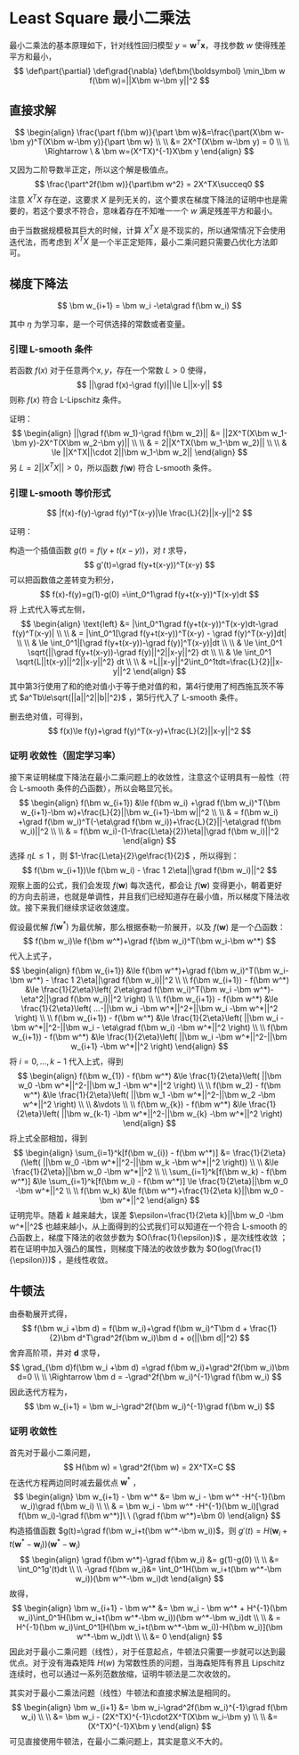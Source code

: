 # Least Square 最小二乘法

最小二乘法的基本原理如下，针对线性回归模型 $y=\bm w^T\bm x$，寻找参数 $w$ 使得残差平方和最小，
$$
\def\part{\partial}
\def\grad{\nabla}
\def\bm{\boldsymbol}
\min_\bm w f(\bm w)=||X\bm w-\bm y||^2
$$

## 直接求解

$$
\begin{align}
\frac{\part f(\bm w)}{\part \bm w}&=\frac{\part(X\bm w-\bm y)^T(X\bm w-\bm y)}{\part \bm w} \\ \\
&= 2X^T(X\bm w-\bm y) = 0 \\ \\
\Rightarrow \ & \bm w=(X^TX)^{-1}X\bm y
\end{align}
$$

又因为二阶导数半正定，所以这个解是极值点。
$$
\frac{\part^2f(\bm w)}{\part\bm w^2} = 2X^TX\succeq0
$$
注意 $X^TX$ 存在逆，这要求 $X$ 是列无关的，这个要求在梯度下降法的证明中也是需要的，若这个要求不符合，意味着存在不知唯一一个 $w$ 满足残差平方和最小。

由于当数据规模极其巨大的时候，计算 $X^TX$ 是不现实的，所以通常情况下会使用迭代法，而考虑到 $X^TX$ 是一个半正定矩阵，最小二乘问题只需要凸优化方法即可。

## 梯度下降法

$$
\bm w_{i+1} = \bm w_i -\eta\grad f(\bm w_i)
$$

其中 $\eta$ 为学习率，是一个可供选择的常数或者变量。

### 引理 L-smooth 条件

若函数 $f(x)$ 对于任意两个$x,y$，存在一个常数 $L>0$ 使得，
$$
||\grad f(x)-\grad f(y)||\le L||x-y||
$$
则称 $f(x)$ 符合 L-Lipschitz 条件。

证明：
$$
\begin{align}
||\grad f(\bm w_1)-\grad f(\bm w_2)|| &= ||2X^T(X\bm w_1-\bm y)-2X^T(X\bm w_2-\bm y)|| \\ \\
& = 2||X^TX(\bm w_1-\bm w_2)|| \\ \\
& \le  ||X^TX||\cdot 2||\bm w_1-\bm w_2||
\end{align}
$$
另 $L=2||X^TX||>0$，所以函数 $f(\bm w)$ 符合  L-smooth 条件。

### 引理 L-smooth 等价形式

$$
|f(x)-f(y)-\grad f(y)^T(x-y)|\le \frac{L}{2}||x-y||^2
$$

证明：

构造一个插值函数 $g(t) = f(y+t(x-y))$，对 $t$ 求导，
$$
g'(t)=\grad f(y+t(x-y))^T(x-y)
$$
可以把函数值之差转变为积分，
$$
f(x)-f(y)=g(1)-g(0) =\int_0^1\grad f(y+t(x-y))^T(x-y)dt
$$
将 上式代入等式左侧，
$$
\begin{align}
\text{left} &= |\int_0^1\grad f(y+t(x-y))^T(x-y)dt-\grad f(y)^T(x-y)| \\ \\
& = |\int_0^1[\grad f(y+t(x-y))^T(x-y) - \grad f(y)^T(x-y)]dt| \\ \\
& \le \int_0^1|[\grad f(y+t(x-y))-\grad f(y)]^T(x-y)|dt \\ \\
& \le \int_0^1 \sqrt{||\grad f(y+t(x-y))-\grad f(y)||^2||x-y||^2} dt \\ \\
& \le \int_0^1 \sqrt{L||t(x-y)||^2||x-y||^2} dt \\ \\
& =L||x-y||^2\int_0^1tdt=\frac{L}{2}||x-y||^2
\end{align}
$$
其中第3行使用了和的绝对值小于等于绝对值的和，第4行使用了柯西施瓦茨不等式 $a^Tb\le\sqrt{||a||^2||b||^2}$ ，第5行代入了 L-smooth 条件。

删去绝对值，可得到，
$$
f(x)\le f(y)+\grad f(y)^T(x-y)+\frac{L}{2}||x-y||^2
$$

### 证明 收敛性（固定学习率）

接下来证明梯度下降法在最小二乘问题上的收敛性，注意这个证明具有一般性（符合 L-smooth 条件的凸函数），所以会略显冗长。
$$
\begin{align}
f(\bm w_{i+1}) &\le f(\bm w_i) +\grad f(\bm w_i)^T(\bm w_{i+1}-\bm w)+\frac{L}{2}||\bm w_{i+1}-\bm w||^2 \\ \\
& = f(\bm w_i) +\grad f(\bm w_i)^T(-\eta\grad f(\bm w_i))+\frac{L}{2}||-\eta\grad f(\bm w_i)||^2 \\ \\ 
& = f(\bm w_i)-(1-\frac{L\eta}{2})\eta||\grad f(\bm w_i)||^2
\end{align}
$$
选择 $\eta L\le 1$ ，则 $1-\frac{L\eta}{2}\ge\frac{1}{2}$ ，所以得到：
$$
f(\bm w_{i+1})\le f(\bm w_i) - \frac 1 2\eta||\grad f(\bm w_i)||^2
$$
观察上面的公式，我们会发现 $f(\bm w)$ 每次迭代，都会让 $f(\bm w)$ 变得更小，朝着更好的方向去前进，也就是单调性，并且我们已经知道存在最小值，所以梯度下降法收敛。接下来我们继续求证收敛速度。

假设最优解 $f(\bm w^*)$ 为最优解，那么根据泰勒一阶展开，以及 $f(\bm w)$ 是一个凸函数：
$$
f(\bm w_i)\le f(\bm w^*)+\grad f(\bm w_i)^T(\bm w_i-\bm w^*)
$$
代入上式子，
$$
\begin{align}
f(\bm w_{i+1}) &\le f(\bm w^*)+\grad f(\bm w_i)^T(\bm w_i-\bm w^*) - \frac 1 2\eta||\grad f(\bm w_i)||^2 \\ \\
f(\bm w_{i+1}) - f(\bm w^*) &\le \frac{1}{2\eta}\left( 2\eta\grad f(\bm w_i)^T(\bm w_i -\bm w^*)-\eta^2||\grad f(\bm w_i)||^2  \right) \\ \\
f(\bm w_{i+1}) - f(\bm w^*) &\le \frac{1}{2\eta}\left( ...-||\bm w_i -\bm w^*||^2+||\bm w_i -\bm w^*||^2  \right) \\ \\
f(\bm w_{i+1}) - f(\bm w^*) &\le \frac{1}{2\eta}\left( ||\bm w_i -\bm w^*||^2-||\bm w_i - \eta\grad f(\bm w_i) -\bm w^*||^2  \right) \\ \\
f(\bm w_{i+1}) - f(\bm w^*) &\le \frac{1}{2\eta}\left( ||\bm w_i -\bm w^*||^2-||\bm w_{i+1} -\bm w^*||^2  \right)
\end{align}
$$
将 $i=0,...,k-1$ 代入上式，得到
$$
\begin{align}
f(\bm w_{1}) - f(\bm w^*) &\le \frac{1}{2\eta}\left( ||\bm w_0 -\bm w^*||^2-||\bm w_1 -\bm w^*||^2  \right) \\ \\
f(\bm w_2) - f(\bm w^*) &\le \frac{1}{2\eta}\left( ||\bm w_1 -\bm w^*||^2-||\bm w_2 -\bm w^*||^2  \right) \\ \\
&\vdots \\ \\
f(\bm w_{k}) - f(\bm w^*) &\le \frac{1}{2\eta}\left( ||\bm w_{k-1} -\bm w^*||^2-||\bm w_{k} -\bm w^*||^2  \right) 
\end{align}
$$
将上式全部相加，得到
$$
\begin{align}
\sum_{i=1}^k[f(\bm w_{i}) - f(\bm w^*)] &= \frac{1}{2\eta}(\left( ||\bm w_0 -\bm w^*||^2-||\bm w_k -\bm w^*||^2  \right)) \\ \\
&\le \frac{1}{2\eta}||\bm w_0 -\bm w^*||^2 \\ \\
\sum_{i=1}^k[f(\bm w_k) - f(\bm w^*)] &\le \sum_{i=1}^k[f(\bm w_i) - f(\bm w^*)] \le \frac{1}{2\eta}||\bm w_0 -\bm w^*||^2 \\ \\
f(\bm w_k) &\le f(\bm w^*)+\frac{1}{2\eta k}||\bm w_0 -\bm w^*||^2
\end{align}
$$
证明完毕。随着 $k$ 越来越大，误差 $\epsilon=\frac{1}{2\eta k}||\bm w_0 -\bm w^*||^2$ 也越来越小，从上面得到的公式我们可以知道在一个符合 L-smooth 的凸函数上，梯度下降法的收敛步数为 $O(\frac{1}{\epsilon})$ ，是次线性收敛 ；若在证明中加入强凸的属性，则梯度下降法的收敛步数为 $O(log(\frac{1}{\epsilon}))$ ，是线性收敛。

## 牛顿法

由泰勒展开式得，
$$
f(\bm w_i +\bm d) = f(\bm w_i)+\grad f(\bm w_i)^T\bm d + \frac{1}{2}\bm d^T\grad^2f(\bm w_i)\bm d + o(||\bm d||^2)
$$
舍弃高阶项，并对 $\bm d$ 求导，
$$
\grad_{\bm d}f(\bm w_i +\bm d) =\grad f(\bm w_i)+\grad^2f(\bm w_i)\bm d=0 \\ \\
\Rightarrow \bm d = -\grad^2f(\bm w_i)^{-1}\grad f(\bm w_i)
$$
因此迭代方程为，
$$
\bm w_{i+1} = \bm w_i-\grad^2f(\bm w_i)^{-1}\grad f(\bm w_i)
$$

### 证明 收敛性

首先对于最小二乘问题，
$$
H(\bm w) = \grad^2f(\bm w) = 2X^TX=C
$$
在迭代方程两边同时减去最优点 $\bm w^*$ ，
$$
\begin{align}
\bm w_{i+1} - \bm w^* &= \bm w_i - \bm w^* -H^{-1}(\bm w_i)\grad f(\bm w_i) \\ \\
& = \bm w_i - \bm w^* -H^{-1}(\bm w_i)[\grad f(\bm w_i)-\grad f(\bm w^*)]\ \ (\grad f(\bm w^*)=\bm 0)
\end{align}
$$
构造插值函数 $g(t)=\grad f(\bm w_i+t(\bm w^*-\bm w_i))$，则 $g'(t)=H(\bm w_i+t(\bm w^*-\bm w_i))(\bm w^*-\bm w_i)$
$$
\begin{align}
\grad f(\bm w^*)-\grad f(\bm w_i) &= g(1)-g(0) \\ \\
&= \int_0^1g'(t)dt \\ \\
-\grad f(\bm w_i)&= \int_0^1H(\bm w_i+t(\bm w^*-\bm w_i))(\bm w^*-\bm w_i)dt
\end{align}
$$
故得，
$$
\begin{align}
\bm w_{i+1} - \bm w^* &= \bm w_i - \bm w^* + H^{-1}(\bm w_i)\int_0^1H(\bm w_i+t(\bm w^*-\bm w_i))(\bm w^*-\bm w_i)dt \\ \\
& = H^{-1}(\bm w_i)\int_0^1[H(\bm w_i+t(\bm w^*-\bm w_i))-H(\bm w_i)](\bm w^*-\bm w_i)dt \\ \\
&= 0
\end{align}
$$
因此对于最小二乘问题（线性），对于任意起点，牛顿法只需要一步就可以达到最优点。对于没有海森矩阵 $H(w)$ 为常数性质的问题，当海森矩阵有界且 Lipschitz 连续时，也可以通过一系列范数放缩，证明牛顿法是二次收敛的。

其实对于最小二乘法问题（线性）牛顿法和直接求解法是相同的。
$$
\begin{align}
\bm w_{i+1} &= \bm w_i-\grad^2f(\bm w_i)^{-1}\grad f(\bm w_i) \\ \\
&= \bm w_i - (2X^TX)^{-1}\cdot2X^T(X\bm w_i-\bm y) \\ \\
&= (X^TX)^{-1}X\bm y
\end{align}
$$
可见直接使用牛顿法，在最小二乘问题上，其实是意义不大的。

